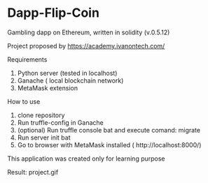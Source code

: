 # Dapp-Flip-Coin

Gambling dapp on Ethereum, written in solidity (v.0.5.12) 

Project proposed by https://academy.ivanontech.com/

Requirements
 1. Python server (tested in localhost)
 2. Ganache ( local blockchain network)
 3. MetaMask extension
 
 How to use
 1. clone repository
 2. Run truffle-config in Ganache
 3. (optional) Run truffle console bat and execute comand: migrate 
 4. Run server init bat
 5. Go to browser with MetaMask installed ( http://localhost:8000/)
 
 This application was created only for learning purpose
 
 Result: project.gif
 
